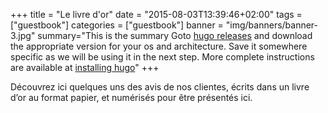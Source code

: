 +++
title = "Le livre d'or"
date = "2015-08-03T13:39:46+02:00"
tags = ["guestbook"]
categories = ["guestbook"]
banner = "img/banners/banner-3.jpg"
summary="This is the summary Goto [hugo releases](https://github.com/spf13/hugo/releases) and download the appropriate version for your os and architecture. Save it somewhere specific as we will be using it in the next step. More complete instructions are available at [installing hugo](/overview/installing/)"
+++

Découvrez ici quelques uns des avis de nos clientes, écrits dans un livre d’or au format papier, et numérisés pour être présentés ici.
